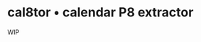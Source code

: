# cal8tor • **cal**endar P**8** extrac**tor**
WIP
<!-- tz support only in the .ical output -->
<!-- .ical output in compliance with https://icalendar.org/validator.html -->
